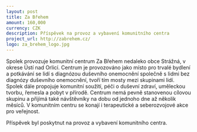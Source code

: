 ```yaml
---
layout: post
title: Za Břehem
amount: 160,000
currency: CZK
description: Příspěvek na provoz a vybavení komunitního centra
project_url: http://zabrehem.cz/
logo: za_brehem_logo.jpg
---
```


Spolek provozuje komunitní centrum Za Břehem nedaleko obce Strážná, v okrese Ústí nad Orlicí. Centrum je provozováno jako místo pro trvalé bydlení a potkávání se lidí s diagnózou duševního onemocnění společně s lidmi bez diagnózy duševního onemocnění, tvoří tím mosty mezi skupinami lidí. Spolek dále propojuje komunitní soužití, péči o duševní zdraví, uměleckou tvorbu, řemesla a pobyt v přírodě. Centrum nemá pevně stanovenou cílovou skupinu a přijímá také návštěvníky na dobu od jednoho dne až několik měsíců. V komunitním centru se konají i terapeutické a seberozvojové akce pro veřejnost. 

Příspěvek byl poskytnut na provoz a vybavení komunitního centra.
